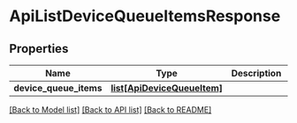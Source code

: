 # ApiListDeviceQueueItemsResponse

## Properties
Name | Type | Description | Notes
------------ | ------------- | ------------- | -------------
**device_queue_items** | [**list[ApiDeviceQueueItem]**](ApiDeviceQueueItem.md) |  | [optional] 

[[Back to Model list]](../README.md#documentation-for-models) [[Back to API list]](../README.md#documentation-for-api-endpoints) [[Back to README]](../README.md)


